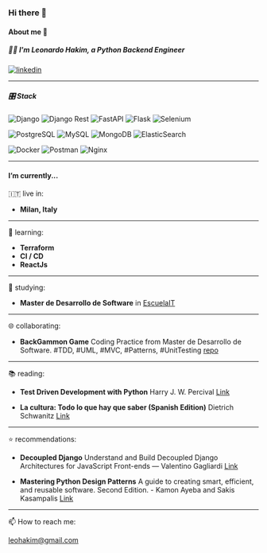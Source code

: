 ### Hi there 👋

#### About me 🚀

##### 🧑‍💻 I'm Leonardo Hakim, a **Python Backend Engineer**

[![linkedin](https://img.shields.io/badge/LinkedIn-0077B5?style=for-the-badge&logo=linkedin&logoColor=white)](https://www.linkedin.com/in/leohakim/)

___

##### 🎛 Stack

![Django](https://img.shields.io/badge/Django-092E20?style=for-the-badge&logo=django&logoColor=green)
![Django Rest](https://img.shields.io/badge/DJANGO-REST-ff1709?style=for-the-badge&logo=django&logoColor=white&color=ff1709&labelColor=gray)
![FastAPI](https://img.shields.io/badge/fastapi-109989?style=for-the-badge&logo=FASTAPI&logoColor=white)
![Flask](https://img.shields.io/badge/Flask-000000?style=for-the-badge&logo=flask&logoColor=white)
![Selenium](https://img.shields.io/badge/Selenium-43B02A?style=for-the-badge&logo=Selenium&logoColor=white)


![PostgreSQL](https://img.shields.io/badge/PostgreSQL-316192?style=for-the-badge&logo=postgresql&logoColor=white)
![MySQL](https://img.shields.io/badge/MySQL-00000F?style=for-the-badge&logo=mysql&logoColor=white)
![MongoDB](https://img.shields.io/badge/MongoDB-4EA94B?style=for-the-badge&logo=mongodb&logoColor=white)
![ElasticSearch](https://img.shields.io/badge/ElasticSearch-E83E8C?style=for-the-badge&logo=elasticsearch&logoColor=white)


![Docker](https://img.shields.io/badge/Docker-2CA5E0?style=for-the-badge&logo=docker&logoColor=white)
![Postman](https://img.shields.io/badge/Postman-FF6C37?style=for-the-badge&logo=Postman&logoColor=white)
![Nginx](https://img.shields.io/badge/Nginx-009639?style=for-the-badge&logo=nginx&logoColor=white)



___

#### I’m currently...

🇮🇹 live in: 

- **Milan, Italy**

---

🌱 learning: 

- **Terraform**
- **CI / CD**
- **ReactJs**

---

📝 studying: 

- **Master de Desarrollo de Software** in [EscuelaIT](https://www.escuela.it/)

---

🌐 collaborating:

- **BackGammon Game** Coding Practice from Master de Desarrollo de Software. #TDD, #UML, #MVC, #Patterns, #UnitTesting [repo](https://github.com/USantaTecla-game-backgammon/backgammon) 

---

📚 reading: 

- **Test Driven Development with Python** Harry J. W. Percival [Link](https://www.amazon.com/Test-Driven-Development-Python-Selenium-JavaScript/dp/1491958707)
            
- **La cultura: Todo lo que hay que saber (Spanish Edition)** Dietrich Schwanitz [Link](https://www.amazon.it/cultura-Todo-que-saber-Spanish-ebook/dp/B07CBDR5FS/)

---

⭐️ recommendations:

- **Decoupled Django** Understand and Build Decoupled Django Architectures for JavaScript Front-ends — Valentino Gagliardi [Link](https://www.amazon.com/Decoupled-Django-Understand-Architectures-JavaScript/dp/1484271432/)

- **Mastering Python Design Patterns** A guide to creating smart, efficient, and reusable software. Second Edition. - Kamon Ayeba and Sakis Kasampalis [Link](https://www.amazon.com/-/es/Kamon-Ayeva/dp/1788837487/)

___

📫 How to reach me: 

leohakim@gmail.com


<!--
**leohakim/leohakim** is a ✨ _special_ ✨ repository because its `README.md` (this file) appears on your GitHub profile.

Here are some ideas to get you started:

- 🔭 I’m currently working on ...
- 🌱 I’m currently learning ...
- 👯 I’m looking to collaborate on ...
- 🤔 I’m looking for help with ...
- 💬 Ask me about ...
- 📫 How to reach me: ...
- 😄 Pronouns: ...
- ⚡ Fun fact: ...
-->
